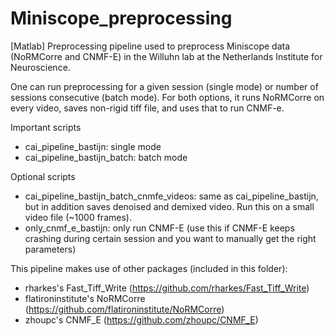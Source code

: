 # Miniscope_preprocessing
[Matlab] Preprocessing pipeline used to preprocess Miniscope data (NoRMCorre and CNMF-E) in the Willuhn lab at the Netherlands Institute for Neuroscience. 

One can run preprocessing for a given session (single mode) or number of sessions consecutive (batch mode). 
For both options, it runs NoRMCorre on every video, saves non-rigid tiff file, and uses that to run CNMF-e. 

Important scripts
- cai_pipeline_bastijn: single mode
- cai_pipeline_bastijn_batch: batch mode

Optional scripts
- cai_pipeline_bastijn_batch_cnmfe_videos: same as cai_pipeline_bastijn, but in addition saves denoised and demixed video. Run this on a small video file (~1000 frames).
- only_cnmf_e_bastijn: only run CNMF-E (use this if CNMF-E keeps crashing during certain session and you want to manually get the right parameters)

This pipeline makes use of other packages (included in this folder):
- rharkes's Fast_Tiff_Write (https://github.com/rharkes/Fast_Tiff_Write)
- flatironinstitute's NoRMCorre (https://github.com/flatironinstitute/NoRMCorre)
- zhoupc's CNMF_E (https://github.com/zhoupc/CNMF_E)
